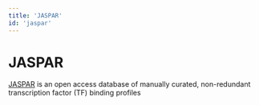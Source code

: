 ```yaml
---
title: 'JASPAR'
id: 'jaspar'
---
```

# JASPAR
[JASPAR](http://jaspar.genereg.net) is an open access database of manually curated, non-redundant transcription factor (TF) binding profiles

